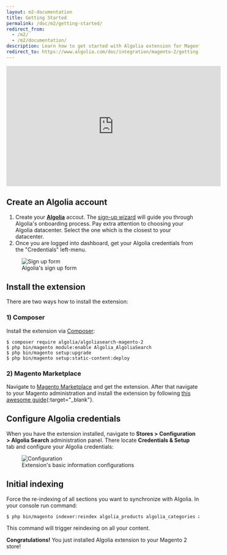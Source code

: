 ```yaml
---
layout: m2-documentation
title: Getting Started
permalink: /doc/m2/getting-started/
redirect_from:
  - /m2/
  - /m2/documentation/
description: Learn how to get started with Algolia extension for Magento 2
redirect_to: https://www.algolia.com/doc/integration/magento-2/getting-started/quick-start/
---
```


<div class="center">
	<iframe width="560" height="315" src="https://www.youtube-nocookie.com/embed/twEj_VBWxp8" frameborder="0" allow="autoplay; encrypted-media" allowfullscreen></iframe>
</div>

## Create an Algolia account

1. Create your **[Algolia](https://www.algolia.com/?utm_medium=social-owned&amp;utm_source=magento%20website&amp;utm_campaign=docs)** accout. The [sign-up wizard](https://www.algolia.com/users/sign_up?utm_medium=social-owned&amp;utm_source=magento%20website&amp;utm_campaign=docs) will guide you through Algolia's onboarding process. Pay extra attention to choosing your Algolia datacenter. Select the one which is the closest to your datacenter.
2. Once you are logged into dashboard, get your Algolia credentials from the "Credentials" left-menu.

<figure>
    <img src="../../../img/signup.png" class="img-responsive" alt="Sign up form">
    <figcaption>Algolia's sign up form</figcaption>
</figure>

## Install the extension

There are two ways how to install the extension:

### 1) Composer

Install the extension via [Composer](https://getcomposer.org/):

```
$ composer require algolia/algoliasearch-magento-2
$ php bin/magento module:enable Algolia_AlgoliaSearch
$ php bin/magento setup:upgrade
$ php bin/magento setup:static-content:deploy
```

### 2) Magento Marketplace

Navigate to [Magento Marketplace](https://marketplace.magento.com/algolia-algoliasearch-magento-2.html) and get the extension. After that navigate to your Magento administration and install the extension by following [this awesome guide](https://www.fastcomet.com/tutorials/magento2/installing-extensions){:target="_blank"}.

## Configure Algolia credentials

When you have the extension installed, navigate to **Stores > Configuration > Algolia Search** administration panel.
There locate **Credentials & Setup** tab and configure your Algolia credentials:

<figure>
    <img src="../../../img/m2-configuration.png" class="img-responsive" alt="Configuration">
    <figcaption>Extension's basic information configurations</figcaption>
</figure>

## Initial indexing

Force the re-indexing of all sections you want to synchronize with Algolia. In your console run command:

```sh
$ php bin/magento indexer:reindex algolia_products algolia_categories algolia_pages algolia_suggestions algolia_additional_sections
```

This command will trigger reindexing on all your content.

**Congratulations!** You just installed Algolia extension to your Magento 2 store!